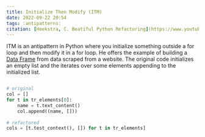 ```yaml
---
title: Initialize Then Modify (ITM)
date: 2022-09-22 20:54
tags: :antipatterns:
citation: [Hoekstra, C. Beatiful Python Refactoring](https://www.youtube.com/watch?v=W-lZttZhsUY)
---
```


ITM is an antipattern in Python where you initialize something outside a for loop and then modify it in a for loop. He offers the example of building a [Data Frame](202107021134.md) from data scraped from a website. The original code initializes an empty list and the iterates over some elements appending to the initialized list.

```python

# original
col = []
for t in tr_elements[0]:
    name = t.text_content()
    col.append((name, []))
    
# refactored
cols = [t.test_context(), []) for t in tr_elements]
```

